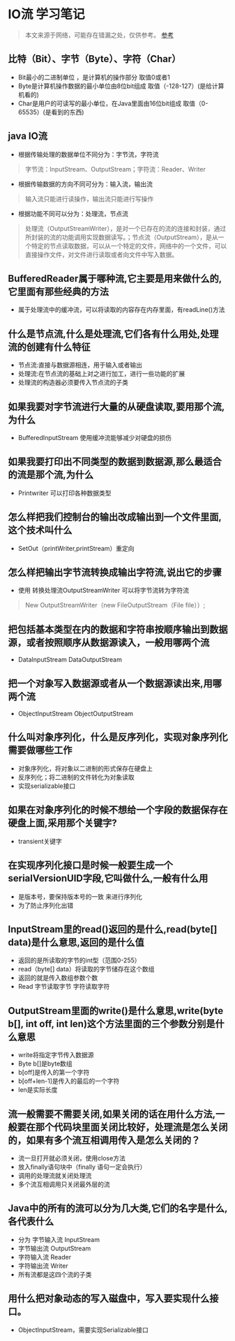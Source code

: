 # IO流 学习笔记
>    本文来源于网络，可能存在错漏之处，仅供参考。
>    [参考](https://blog.csdn.net/baidu_37107022/article/details/76890019)

## 比特（Bit）、字节（Byte）、字符（Char）
- Bit最小的二进制单位 ，是计算机的操作部分 取值0或者1
- Byte是计算机操作数据的最小单位由8位bit组成 取值（-128-127）(是给计算机看的)
- Char是用户的可读写的最小单位，在Java里面由16位bit组成 取值（0-65535）(是看到的东西)

## java IO流
- 根据传输处理的数据单位不同分为：字节流，字符流
> 字节流：InputStream、OutputStream；字符流：Reader、Writer
- 根据传输数据的方向不同可分为：输入流，输出流
> 输入流只能进行读操作，输出流只能进行写操作
- 根据功能不同可以分为：处理流，节点流
> 处理流（OutputStreamWriter），是对一个已存在的流的连接和封装，通过所封装的流的功能调用实现数据读写。；节点流（OutputStream），是从一个特定的节点读取数据，可以从一个特定的文件，网络中的一个文件，可以直接操作文件，对文件进行读取或者向文件中写入数据。

## BufferedReader属于哪种流,它主要是用来做什么的,它里面有那些经典的方法
- 属于处理流中的缓冲流，可以将读取的内容存在内存里面，有readLine()方法

## 什么是节点流,什么是处理流,它们各有什么用处,处理流的创建有什么特征
- 节点流:直接与数据源相连，用于输入或者输出
- 处理流:在节点流的基础上对之进行加工，进行一些功能的扩展
- 处理流的构造器必须要传入节点流的子类

## 如果我要对字节流进行大量的从硬盘读取,要用那个流,为什么
- BufferedInputStream 使用缓冲流能够减少对硬盘的损伤

## 如果我要打印出不同类型的数据到数据源,那么最适合的流是那个流,为什么
- Printwriter 可以打印各种数据类型

## 怎么样把我们控制台的输出改成输出到一个文件里面,这个技术叫什么
- SetOut（printWriter,printStream）重定向

## 怎么样把输出字节流转换成输出字符流,说出它的步骤
- 使用 转换处理流OutputStreamWriter 可以将字节流转为字符流
> New OutputStreamWriter（new FileOutputStream（File file））;

## 把包括基本类型在内的数据和字符串按顺序输出到数据源，或者按照顺序从数据源读入，一般用哪两个流
- DataInputStream DataOutputStream

## 把一个对象写入数据源或者从一个数据源读出来,用哪两个流
- ObjectInputStream ObjectOutputStream

## 什么叫对象序列化，什么是反序列化，实现对象序列化需要做哪些工作
- 对象序列化，将对象以二进制的形式保存在硬盘上
- 反序列化；将二进制的文件转化为对象读取
- 实现serializable接口

## 如果在对象序列化的时候不想给一个字段的数据保存在硬盘上面,采用那个关键字?
- transient关键字

## 在实现序列化接口是时候一般要生成一个serialVersionUID字段,它叫做什么,一般有什么用
- 是版本号，要保持版本号的一致 来进行序列化
- 为了防止序列化出错

## InputStream里的read()返回的是什么,read(byte[] data)是什么意思,返回的是什么值
- 返回的是所读取的字节的int型（范围0-255）
- read（byte[] data）将读取的字节储存在这个数组
- 返回的就是传入数组参数个数
- Read  字节读取字节  字符读取字符

## OutputStream里面的write()是什么意思,write(byte b[], int off, int len)这个方法里面的三个参数分别是什么意思
- write将指定字节传入数据源
- Byte b[]是byte数组
- b[off]是传入的第一个字符
- b[off+len-1]是传入的最后的一个字符 
- len是实际长度

## 流一般需要不需要关闭,如果关闭的话在用什么方法,一般要在那个代码块里面关闭比较好，处理流是怎么关闭的，如果有多个流互相调用传入是怎么关闭的？
- 流一旦打开就必须关闭，使用close方法
- 放入finally语句块中（finally 语句一定会执行）
- 调用的处理流就关闭处理流
- 多个流互相调用只关闭最外层的流

## Java中的所有的流可以分为几大类,它们的名字是什么,各代表什么
- 分为 字节输入流 InputStream 
- 字节输出流 OutputStream
- 字符输入流 Reader
- 字符输出流 Writer
- 所有流都是这四个流的子类

## 用什么把对象动态的写入磁盘中，写入要实现什么接口。
- ObjectInputStream，需要实现Serializable接口
